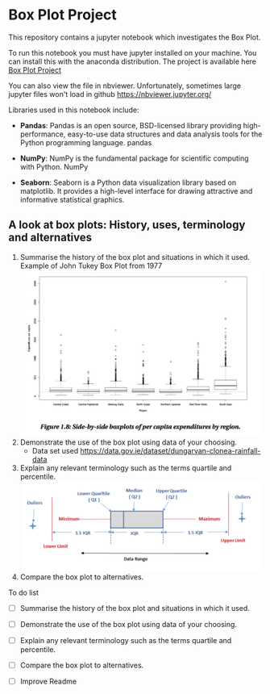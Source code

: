 # Box Plot Project

This repository contains a jupyter notebook which investigates the Box Plot.

To run this notebook you must have jupyter installed on your machine. You can install this with the anaconda distribution. The project is available here [Box Plot Project ](Box%20Plot%20Project.ipynb)

You can also view the file in nbviewer. Unfortunately, sometimes large jupyter files won't load in github https://nbviewer.jupyter.org/

Libraries used in this notebook include:

- **Pandas**: Pandas is an open source, BSD-licensed library providing high-performance, easy-to-use data structures and data analysis tools for the Python programming language. pandas

- **NumPy**: NumPy is the fundamental package for scientific computing with Python. NumPy

- **Seaborn**: Seaborn is a Python data visualization library based on matplotlib. It provides a high-level interface for drawing attractive and informative statistical graphics.




## A look at box plots: History, uses, terminology and alternatives

1. Summarise the history of the box plot and situations in which it used.
Example of John Tukey Box Plot from 1977
![pandas](boxplot_jtukey.png)
2. Demonstrate the use of the box plot using data of your choosing.
   -  Data set used https://data.gov.ie/dataset/dungarvan-clonea-rainfall-data
3. Explain any relevant terminology such as the terms quartile and percentile.
   ![pandas](boxplotexample.png)
4. Compare the box plot to alternatives.

To do list

- [ ] Summarise the history of the box plot and situations in which it used.
- [ ] Demonstrate the use of the box plot using data of your choosing.
- [ ] Explain any relevant terminology such as the terms quartile and percentile.
- [ ] Compare the box plot to alternatives.
- [ ] Improve Readme

